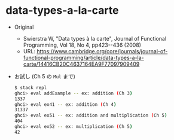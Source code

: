 # data-types-a-la-carte

- Original
  - Swierstra W, "Data types à la carte", Journal of Functional Programming, Vol 18, No 4, pp423--436 (2008)
  - URL: <https://www.cambridge.org/core/journals/journal-of-functional-programming/article/data-types-a-la-carte/14416CB20C4637164EA9F77097909409>

- お試し (Ch 5 の `Mul` まで)

    ```sh
    $ stack repl
    ghci> eval addExample -- ex: addition (Ch 3)
    1337
    ghci> eval ex41 -- ex: addition (Ch 4)
    31337
    ghci> eval ex51 -- ex: addition and multiplication (Ch 5)
    404
    ghci> eval ex52 -- ex: multiplication (Ch 5)
    42
    ```
